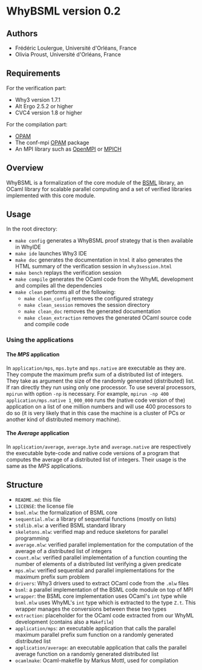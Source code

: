 # WhyBSML version 0.2

## Authors

- Frédéric Loulergue, Université d'Orléans, France
- Olivia Proust, Université d'Orléans, France

## Requirements

For the verification part:

- Why3 version 1.7.1
- Alt Ergo 2.5.2 or higher
- CVC4 version 1.8 or higher

For the compilation part:

- [OPAM](https://opam.ocaml.org)
- The conf-mpi [OPAM](https://opam.ocaml.org) package
- An MPI library such as [OpenMPI](https://www.open-mpi.org) or [MPICH](https://www.mpich.org)

## Overview

WhyBSML is a formalization of the core module of the [BSML](https://bsml-lang.github.io) library, an OCaml library for scalable parallel computing and a set of verified libraries implemented with this core module.

## Usage

In the root directory:

- `make config` generates a WhyBSML proof strategy that is then
available in WhyIDE
- `make ide` launches Why3 IDE
- `make doc` generates the documentation in `html` it also generates the HTML summary of the verification session in `why3session.html`
- `make bench` replays the verification session
- `make compile` generates the OCaml code from the WhyML development and compiles all the dependencies
- `make clean` performs all of the following: 
    - `make clean_config` removes the configured strategy
    - `make clean_session` removes the session directory
    - `make clean_doc` removes the generated documentation
    - `make clean_extraction` removes the generated OCaml source code and compile code

### Using the applications

#### The *MPS* application

In `application/mps`, `mps.byte` and `mps.native` are executable as they are. They compute the maximum prefix sum of a distributed list of integers. They take as argument the size of the randomly generated (distributed) list. If ran directly they run using only one processor. To use several processors, `mpirun` with option `-np` is necessary. For example, `mpirun -np 400 application/mps.native 1_000_000` runs the (native code version of the) application on a list of one million numbers and will use 400 processors to do so (it is very likely that in this case the machine is a cluster of PCs or another kind of distributed memory machine). 

#### The *Average* application

In `application/average`, `average.byte` and `average.native` are respectively the executable byte-code and native code versions of a program that computes the average of a distributed list of integers. Their usage is the same as the *MPS* applications.

## Structure

- `README.md`: this file
- `LICENSE`: the license file
- `bsml.mlw`: the formalization of BSML core
- `sequential.mlw`: a library of sequential functions (mostly on lists)
- `stdlib.mlw`: a verified BSML standard library
- `skeletons.mlw`: verified map and reduce skeletons for parallel programming
- `average.mlw`: verified parallel implementation for the computation of the average of a distributed list of integers
- `count.mlw`: verified parallel implementation of a function counting the number of elements of a distributed list verifying a given predicate
- `mps.mlw`: verified sequential and parallel implementations for the maximum prefix sum problem
- `drivers`: Why3 drivers used to extract OCaml code from the `.mlw` files
- `bsml`: a parallel implementation of the BSML code module on top of MPI
- `wrapper`: the BSML core implementation uses OCaml's `int` type while `bsml.mlw` uses WhyML's `int` type which is extracted to the type `Z.t`. This wrapper manages the conversions between these two types
- `extraction`: placeholder for the OCaml code extracted from our WhyML development (contains also a `Makefile`)
- `application/mps`: an executable application that calls the parallel maximum parallel prefix sum function on a randomly generated distributed list
- `application/average`: an executable application that calls the parallel average function on a randomly generated distributed list
- `ocamlmake`: Ocaml-makefile by Markus Mottl, used for compilation
